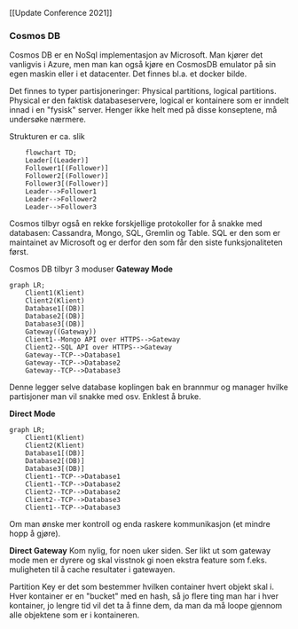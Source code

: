 [[Update Conference 2021]]
### Cosmos DB
Cosmos DB er en NoSql implementasjon av Microsoft. Man kjører det vanligvis i Azure, men man kan også kjøre en CosmosDB emulator på sin egen maskin eller i et datacenter. Det finnes bl.a. et docker bilde.

Det finnes to typer partisjoneringer: Physical partitions, logical partitions. 
Physical er den faktisk databaseservere, logical er kontainere som er inndelt innad i en "fysisk" server. 
Henger ikke helt med på disse konseptene, må undersøke nærmere. 

Strukturen er ca. slik
```mermaid
	flowchart TD;
	Leader[(Leader)]
	Follower1[(Follower)]
	Follower2[(Follower)]
	Follower3[(Follower)]
	Leader-->Follower1
	Leader-->Follower2
	Leader-->Follower3
```

Cosmos tilbyr også en rekke forskjellige protokoller for å snakke med databasen: Cassandra, Mongo, SQL, Gremlin og Table. SQL er den som er maintainet av Microsoft og er derfor den som får den siste funksjonaliteten først. 

Cosmos DB tilbyr 3 moduser
**Gateway Mode**
```mermaid
graph LR;
	Client1(Klient)
	Client2(Klient)
	Database1[(DB)]
	Database2[(DB)]
	Database3[(DB)]
	Gateway((Gateway))
	Client1--Mongo API over HTTPS-->Gateway
	Client2--SQL API over HTTPS-->Gateway
	Gateway--TCP-->Database1
	Gateway--TCP-->Database2
	Gateway--TCP-->Database3
```

Denne legger selve database koplingen bak en brannmur og manager hvilke partisjoner man vil snakke med osv. Enklest å bruke.  

**Direct Mode**
```mermaid
graph LR;
	Client1(Klient)
	Client2(Klient)
	Database1[(DB)]
	Database2[(DB)]
	Database3[(DB)]
	Client1--TCP-->Database1
	Client1--TCP-->Database2
	Client2--TCP-->Database2
	Client2--TCP-->Database3
	Client1--TCP-->Database3
```

Om man ønske mer kontroll og enda raskere kommunikasjon (et mindre hopp å gjøre). 

**Direct Gateway**
Kom nylig, for noen uker siden. Ser likt ut som gateway mode men er dyrere og skal visstnok gi noen ekstra feature som f.eks. muligheten til å cache resultater i gatewayen. 


Partition Key er det som bestemmer hvilken container hvert objekt skal i. Hver kontainer er en "bucket" med en hash, så jo flere ting man har i hver kontainer, jo lengre tid vil det ta å finne dem, da man da må loope gjennom alle objektene som er i kontaineren.